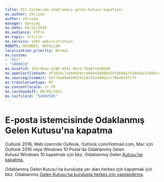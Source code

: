 ```yaml
---
title: 911 İstemcide odaklanmış gelen kutusu kapatıyor
ms.author: chrisda
author: chrisda
manager: dansimp
ms.date: 04/21/2020
ms.audience: ITPro
ms.topic: article
ms.service: o365-administration
ROBOTS: NOINDEX, NOFOLLOW
localization_priority: Normal
ms.custom:
- "911"
- "1800019"
ms.assetid: 192cdbaa-e106-49a1-9ecd-f6a6fa3a05a0
ms.openlocfilehash: df283ec7aab493dcca684426606b54fdb08a2fa94d2e17845cefc028ed4407c5
ms.sourcegitcommit: b5f7da89a650d2915dc652449623c78be6247175
ms.translationtype: MT
ms.contentlocale: tr-TR
ms.lasthandoff: 08/05/2021
ms.locfileid: "54092505"
---
```

# <a name="turn-off-focused-inbox-in-email-clients"></a>E-posta istemcisinde Odaklanmış Gelen Kutusu'na kapatma

Outlook 2016, Web üzerinde Outlook, Outlook.com/Hotmail.com, Mac için Outlook 2016 veya Windows 10 Posta'da Odaklanmış Gelen Kutusu'Windows 10 kapatmak için bkz. Odaklanmış Gelen [Kutusu'na kapatma.](https://support.office.com/article/f714d94d-9e63-4217-9ccb-6cb2986aa1b2.aspx)

Odaklanmış Gelen Kutusu'na kuruluşta yer alan herkes için kapatmak için bkz. Odaklanmış [Gelen Kutusu'na kuruluşta herkes için yapılandırma](https://docs.microsoft.com/microsoft-365/admin/setup/configure-focused-inbox).
